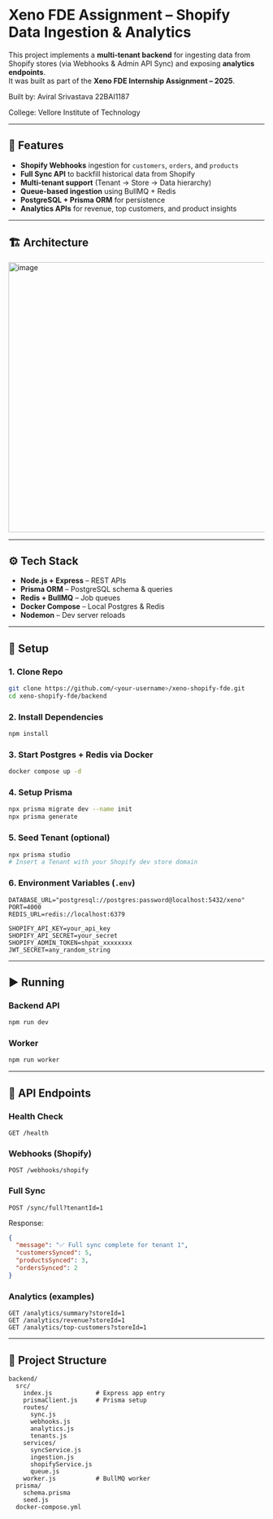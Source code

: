 # Xeno FDE Assignment – Shopify Data Ingestion & Analytics

This project implements a **multi-tenant backend** for ingesting data from Shopify stores (via Webhooks & Admin API Sync) and exposing **analytics endpoints**.  
It was built as part of the **Xeno FDE Internship Assignment – 2025**.

Built by: Aviral Srivastava 22BAI1187


College: Vellore Institute of Technology


---

## 📌 Features

- **Shopify Webhooks** ingestion for `customers`, `orders`, and `products`
- **Full Sync API** to backfill historical data from Shopify
- **Multi-tenant support** (Tenant → Store → Data hierarchy)
- **Queue-based ingestion** using BullMQ + Redis
- **PostgreSQL + Prisma ORM** for persistence
- **Analytics APIs** for revenue, top customers, and product insights

---

## 🏗️ Architecture
<img width="2048" height="531" alt="image" src="https://github.com/user-attachments/assets/1fc606a2-fe8e-4651-a8be-8d0c572bd468" />


---

## ⚙️ Tech Stack

* **Node.js + Express** – REST APIs
* **Prisma ORM** – PostgreSQL schema & queries
* **Redis + BullMQ** – Job queues
* **Docker Compose** – Local Postgres & Redis
* **Nodemon** – Dev server reloads

---

## 🚀 Setup

### 1. Clone Repo

```bash
git clone https://github.com/<your-username>/xeno-shopify-fde.git
cd xeno-shopify-fde/backend
```

### 2. Install Dependencies

```bash
npm install
```

### 3. Start Postgres + Redis via Docker

```bash
docker compose up -d
```

### 4. Setup Prisma

```bash
npx prisma migrate dev --name init
npx prisma generate
```

### 5. Seed Tenant (optional)

```bash
npx prisma studio
# Insert a Tenant with your Shopify dev store domain
```

### 6. Environment Variables (`.env`)

```env
DATABASE_URL="postgresql://postgres:password@localhost:5432/xeno"
PORT=4000
REDIS_URL=redis://localhost:6379

SHOPIFY_API_KEY=your_api_key
SHOPIFY_API_SECRET=your_secret
SHOPIFY_ADMIN_TOKEN=shpat_xxxxxxxx
JWT_SECRET=any_random_string
```

---

## ▶️ Running

### Backend API

```bash
npm run dev
```

### Worker

```bash
npm run worker
```

---

## 📡 API Endpoints

### Health Check

```
GET /health
```

### Webhooks (Shopify)

```
POST /webhooks/shopify
```

### Full Sync

```
POST /sync/full?tenantId=1
```

Response:

```json
{
  "message": "✅ Full sync complete for tenant 1",
  "customersSynced": 5,
  "productsSynced": 3,
  "ordersSynced": 2
}
```

### Analytics (examples)

```
GET /analytics/summary?storeId=1
GET /analytics/revenue?storeId=1
GET /analytics/top-customers?storeId=1
```

---

## 📂 Project Structure

```
backend/
  src/
    index.js            # Express app entry
    prismaClient.js     # Prisma setup
    routes/
      sync.js
      webhooks.js
      analytics.js
      tenants.js
    services/
      syncService.js
      ingestion.js
      shopifyService.js
      queue.js
    worker.js           # BullMQ worker
  prisma/
    schema.prisma
    seed.js
  docker-compose.yml
```



